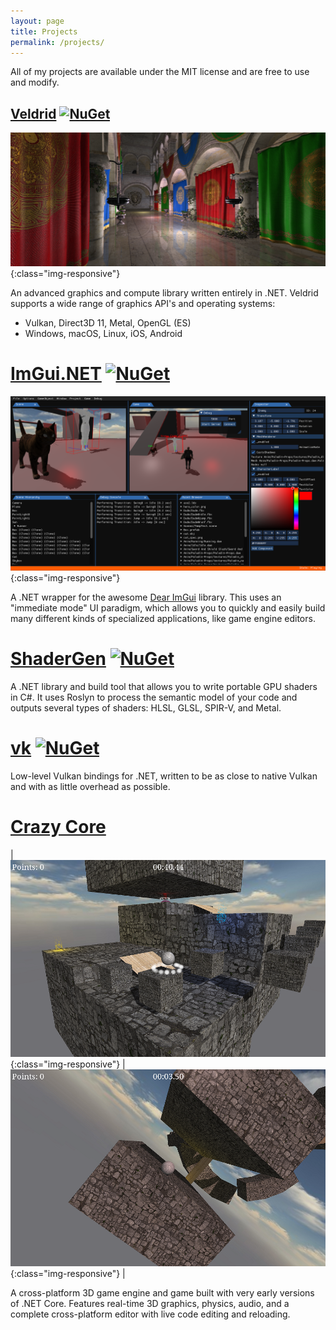 ```yaml
---
layout: page
title: Projects
permalink: /projects/
---
```


All of my projects are available under the MIT license and are free to use and modify.

## [Veldrid](https://veldrid.dev/) [![NuGet](https://img.shields.io/nuget/v/Veldrid.svg)](https://www.nuget.org/packages/Veldrid)

![NeoDemo-Wide](/images/neodemo-low-wide.png){:class="img-responsive"}

An advanced graphics and compute library written entirely in .NET. Veldrid supports a wide range of graphics API's and operating systems:

* Vulkan, Direct3D 11, Metal, OpenGL (ES)
* Windows, macOS, Linux, iOS, Android

# [ImGui.NET](https://github.com/mellinoe/imgui.net) [![NuGet](https://img.shields.io/nuget/v/ImGui.NET.svg)](https://www.nuget.org/packages/ImGui.NET)

![Game Engine Editor GUI Using ImGui.NET](/images/editor-gui-wide.png){:class="img-responsive"}

A .NET wrapper for the awesome [Dear ImGui](https://github.com/ocornut/imgui) library. This uses an "immediate mode" UI paradigm, which allows you to quickly and easily build many different kinds of specialized applications, like game engine editors.

# [ShaderGen](https://github.com/mellinoe/shadergen) [![NuGet](https://img.shields.io/nuget/v/ShaderGen.Build.svg)](https://www.nuget.org/packages/ShaderGen.Build)

A .NET library and build tool that allows you to write portable GPU shaders in C#. It uses Roslyn to process the semantic model of your code and outputs several types of shaders: HLSL, GLSL, SPIR-V, and Metal.

# [vk](https://github.com/mellinoe/vk) [![NuGet](https://img.shields.io/nuget/v/vk.svg)](https://www.nuget.org/packages/vk)

Low-level Vulkan bindings for .NET, written to be as close to native Vulkan and with as little overhead as possible.

# [Crazy Core](https://github.com/mellinoe/crazycore)

| ![Crazy Core Level 4](/images/crazy-core-level4.png){:class="img-responsive"} | ![Crazy Core Level 7](/images/crazy-core-level7.png){:class="img-responsive"} |

A cross-platform 3D game engine and game built with very early versions of .NET Core. Features real-time 3D graphics, physics, audio, and a complete cross-platform editor with live code editing and reloading.
